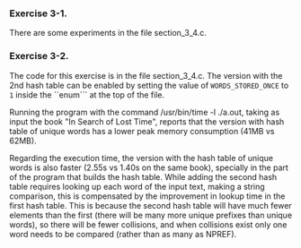 ### Exercise 3-1.

There are some experiments in the file section_3_4.c.



### Exercise 3-2.

The code for this exercise is in the file section_3_4.c. The version with the 2nd hash table can be enabled by setting the value of  ```WORDS_STORED_ONCE``` to ```1``` inside the ``enum``` at the top of the file.

Running the program with the command /usr/bin/time -l ./a.out, taking as input the book "In Search of Lost Time", reports that the version with hash table of unique words has a lower peak memory consumption (41MB vs 62MB).

Regarding the execution time, the version with the hash table of unique words is also faster (2.55s vs 1.40s on the same book), specially in the part of the program that builds the hash table. While adding the second hash table requires looking up each word of the input text, making a string comparison, this is compensated by the improvement in lookup time in the first hash table. This is because the second hash table will have much fewer elements than the first (there will be many more unique prefixes than unique words), so there will be fewer collisions, and when collisions exist only one word needs to be compared (rather than as many as NPREF).
